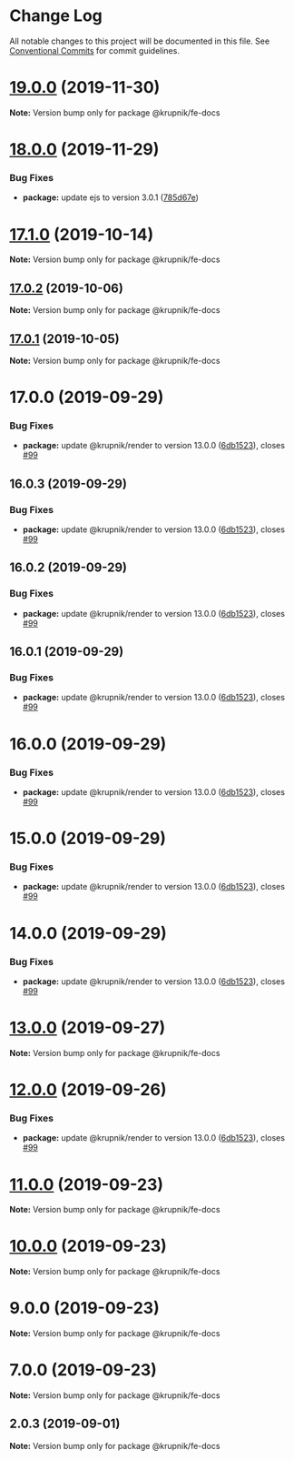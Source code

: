# Change Log

All notable changes to this project will be documented in this file.
See [Conventional Commits](https://conventionalcommits.org) for commit guidelines.

# [19.0.0](https://github.com/yurikrupniktools/client-apps/compare/@krupnik/fe-docs@18.0.0...@krupnik/fe-docs@19.0.0) (2019-11-30)

**Note:** Version bump only for package @krupnik/fe-docs





# [18.0.0](https://github.com/yurikrupniktools/client-apps/compare/@krupnik/fe-docs@17.1.0...@krupnik/fe-docs@18.0.0) (2019-11-29)


### Bug Fixes

* **package:** update ejs to version 3.0.1 ([785d67e](https://github.com/yurikrupniktools/client-apps/commit/785d67e6f667694977dd1db241efe242cceec369))





# [17.1.0](https://github.com/yurikrupniktools/client-apps/compare/@krupnik/fe-docs@17.0.2...@krupnik/fe-docs@17.1.0) (2019-10-14)

**Note:** Version bump only for package @krupnik/fe-docs





## [17.0.2](https://github.com/yurikrupniktools/client-apps/compare/@krupnik/fe-docs@17.0.1...@krupnik/fe-docs@17.0.2) (2019-10-06)

**Note:** Version bump only for package @krupnik/fe-docs





## [17.0.1](https://github.com/yurikrupniktools/client-apps/compare/@krupnik/fe-docs@17.0.0...@krupnik/fe-docs@17.0.1) (2019-10-05)

**Note:** Version bump only for package @krupnik/fe-docs





# 17.0.0 (2019-09-29)


### Bug Fixes

* **package:** update @krupnik/render to version 13.0.0 ([6db1523](https://github.com/yurikrupniktools/client-apps/commit/6db1523)), closes [#99](https://github.com/yurikrupniktools/client-apps/issues/99)





## 16.0.3 (2019-09-29)


### Bug Fixes

* **package:** update @krupnik/render to version 13.0.0 ([6db1523](https://github.com/yurikrupniktools/client-apps/commit/6db1523)), closes [#99](https://github.com/yurikrupniktools/client-apps/issues/99)





## 16.0.2 (2019-09-29)


### Bug Fixes

* **package:** update @krupnik/render to version 13.0.0 ([6db1523](https://github.com/yurikrupniktools/client-apps/commit/6db1523)), closes [#99](https://github.com/yurikrupniktools/client-apps/issues/99)





## 16.0.1 (2019-09-29)


### Bug Fixes

* **package:** update @krupnik/render to version 13.0.0 ([6db1523](https://github.com/yurikrupniktools/client-apps/commit/6db1523)), closes [#99](https://github.com/yurikrupniktools/client-apps/issues/99)





# 16.0.0 (2019-09-29)


### Bug Fixes

* **package:** update @krupnik/render to version 13.0.0 ([6db1523](https://github.com/yurikrupniktools/client-apps/commit/6db1523)), closes [#99](https://github.com/yurikrupniktools/client-apps/issues/99)





# 15.0.0 (2019-09-29)


### Bug Fixes

* **package:** update @krupnik/render to version 13.0.0 ([6db1523](https://github.com/yurikrupniktools/client-apps/commit/6db1523)), closes [#99](https://github.com/yurikrupniktools/client-apps/issues/99)





# 14.0.0 (2019-09-29)


### Bug Fixes

* **package:** update @krupnik/render to version 13.0.0 ([6db1523](https://github.com/yurikrupniktools/client-apps/commit/6db1523)), closes [#99](https://github.com/yurikrupniktools/client-apps/issues/99)





# [13.0.0](https://github.com/yurikrupniktools/client-apps/compare/@krupnik/fe-docs@12.0.0...@krupnik/fe-docs@13.0.0) (2019-09-27)

**Note:** Version bump only for package @krupnik/fe-docs





# [12.0.0](https://github.com/yurikrupniktools/client-apps/compare/@krupnik/fe-docs@11.0.0...@krupnik/fe-docs@12.0.0) (2019-09-26)


### Bug Fixes

* **package:** update @krupnik/render to version 13.0.0 ([6db1523](https://github.com/yurikrupniktools/client-apps/commit/6db1523)), closes [#99](https://github.com/yurikrupniktools/client-apps/issues/99)





# [11.0.0](https://github.com/yurikrupniktools/client-apps/compare/@krupnik/fe-docs@10.0.0...@krupnik/fe-docs@11.0.0) (2019-09-23)

**Note:** Version bump only for package @krupnik/fe-docs





# [10.0.0](https://github.com/yurikrupniktools/client-apps/compare/@krupnik/fe-docs@9.0.0...@krupnik/fe-docs@10.0.0) (2019-09-23)

**Note:** Version bump only for package @krupnik/fe-docs





# 9.0.0 (2019-09-23)

**Note:** Version bump only for package @krupnik/fe-docs





# 7.0.0 (2019-09-23)

**Note:** Version bump only for package @krupnik/fe-docs





## 2.0.3 (2019-09-01)

**Note:** Version bump only for package @krupnik/fe-docs
